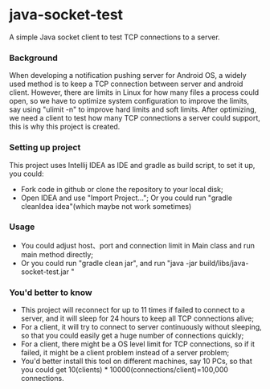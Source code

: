 java-socket-test
================

A simple Java socket client to test TCP connections to a server.

### Background
When developing a notification pushing server for Android OS, a widely used method is to keep a TCP connection between server and android client. However, there are limits in Linux for how many files a process could open, so we have to optimize system configuration to improve the limits, say using "ulimit -n" to improve hard limits and soft limits.
After optimizing, we need a client to test how many TCP connections a server could support, this is why this project is created.

### Setting up project
This project uses Intellij IDEA as IDE and gradle as build script, to set it up, you could:
* Fork code in github or clone the repository to your local disk;
* Open IDEA and use "Import Project..."; Or you could run "gradle cleanIdea idea"(which maybe not work sometimes)

### Usage
* You could adjust host、port and connection limit in Main class and run main method directly;
* Or you could run "gradle clean jar", and run "java -jar build/libs/java-socket-test.jar <host> <port> <connectionLimit>"

### You'd better to know
* This project will reconnect for up to 11 times if failed to connect to a server, and it will sleep for 24 hours to keep all TCP connections alive;
* For a client, it will try to connect to server continuously without sleeping, so that you could easily get a huge number of connections quickly;
* For a client, there might be a OS level limit for TCP connections, so if it failed, it might be a client problem instead of a server problem;
* You'd better install this tool on different machines, say 10 PCs, so that you could get 10(clients) * 10000(connections/client)=100,000 connections.
